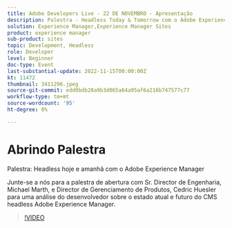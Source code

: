 ```yaml
---
title: Adobe Developers Live - 22 DE NOVEMBRO - Apresentação
description: Palestra - Headless Today & Tomorrow com o Adobe Experience ManagerJunte-se a nós para a palestra de abertura com o Sr. Director of Engineering, Michael Marth e Director of Product Management, Cedric Huesler para uma análise do desenvolvedor sobre o estado atual e futuro do CMS headless Adobe Experience Manager.
solution: Experience Manager,Experience Manager Sites
product: experience manager
sub-product: sites
topic: Development, Headless
role: Developer
level: Beginner
doc-type: Event
last-substantial-update: 2022-11-15T00:00:00Z
kt: 11472
thumbnail: 3411296.jpeg
source-git-commit: edd0bdb28a9b3d065a64a95af6a216b747577c77
workflow-type: tm+mt
source-wordcount: '95'
ht-degree: 0%

---
```


# Abrindo Palestra

Palestra: Headless hoje e amanhã com o Adobe Experience Manager

Junte-se a nós para a palestra de abertura com Sr. Director de Engenharia, Michael Marth, e Director de Gerenciamento de Produtos, Cedric Huesler para uma análise do desenvolvedor sobre o estado atual e futuro do CMS headless Adobe Experience Manager.

>[!VIDEO](https://video.tv.adobe.com/v/3411296/?quality=12&learn=on)
